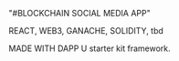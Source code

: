 "#BLOCKCHAIN SOCIAL MEDIA APP"

REACT, WEB3, GANACHE, SOLIDITY, tbd

MADE WITH DAPP U starter kit framework. 

